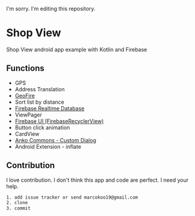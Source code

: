 I'm sorry. I'm editing this repository.

# Shop View
Shop View android app example with Kotlin and Firebase


## Functions
* GPS
* Address Translation
* [GeoFire](https://github.com/firebase/geofire-java)
* Sort list by distance
* [Firebase Realtime Database](https://firebase.google.com/docs/database/)
* ViewPager
* [Firebase UI (FirebaseRecyclerView)](https://github.com/firebase/FirebaseUI-Android/blob/master/database/README.md)
* Button click animation
* CardView
* [Anko Commons - Custom Dialog](https://github.com/Kotlin/anko/wiki/Anko-Commons-%E2%80%93-Dialogs)
* Android Extension - inflate


## Contribution
I love contribution. I don't think this app and code are perfect. I need your help.
```html
1. add issue tracker or send marcokoo19@gmail.com
2. clone
3. commit
```
